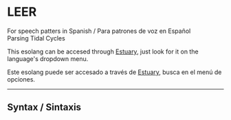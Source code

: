 # LEER

For speech patters in Spanish / Para patrones de voz en Español <br/>
Parsing Tidal Cycles <br/>

This esolang can be accesed through [Estuary](https://estuary.mcmaster.ca/), just look for it on the language's dropdown menu. <br/>

Este esolang puede ser accesado a través de [Estuary](https://estuary.mcmaster.ca/), busca en el menú de opciones.

____________________________________________

## Syntax / Sintaxis
